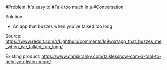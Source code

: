 #Problem: It's easy to #Talk too much in a #Conversation

Solution: 

- An app that buzzes when you've talked too long

Source: https://www.reddit.com/r/Lightbulb/comments/lc9wxr/app_that_buzzes_me_when_ive_talked_too_long/

Existing product: https://www.chriskranky.com/talklessnow-com-a-tool-to-help-you-listen-more/